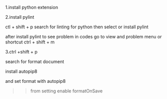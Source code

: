 1.install python extension

2.install pylint

ctl + shift + p
search for linting for python then select or install pylint

after install pylint to see problem in codes go to view and problem menu
or shortcut ctrl + shift + m


3.ctrl +shift + p

search for format document

install autopip8

and set format with autopip8

>> from setting enable formatOnSave


